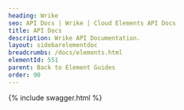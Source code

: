 ```yaml
---
heading: Wrike
seo: API Docs | Wrike | Cloud Elements API Docs
title: API Docs
description: Wrike API Documentation.
layout: sidebarelementdoc
breadcrumbs: /docs/elements.html
elementId: 551
parent: Back to Element Guides
order: 90
---
```


{% include swagger.html %}
